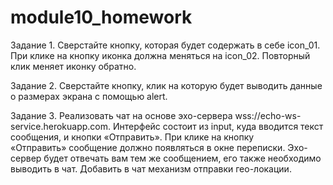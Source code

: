 # module10_homework
Задание 1.
        Сверстайте кнопку, которая будет содержать в себе icon_01.
        При клике на кнопку иконка должна меняться на icon_02. 
        Повторный клик меняет иконку обратно.

Задание 2.
        Сверстайте кнопку, клик на которую будет выводить данные 
        о размерах экрана с помощью alert. 

Задание 3.
        Реализовать чат на основе эхо-сервера wss://echo-ws-service.herokuapp.com.
        Интерфейс состоит из input, куда вводится текст сообщения, и кнопки «Отправить».
        При клике на кнопку «Отправить» сообщение должно появляться в окне переписки.
        Эхо-сервер будет отвечать вам тем же сообщением, его также необходимо выводить в чат.
        Добавить в чат механизм отправки гео-локации.
